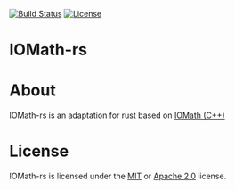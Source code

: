 [![Build Status](https://travis-ci.com/x4kkk3r/IOMath-rs.svg?branch=master)](https://travis-ci.com/x4kkk3r/IOMath-rs)
[![License](https://img.shields.io/github/license/x4kkk3r/IOMath-rs)]()
# IOMath-rs

# About
IOMath-rs is an adaptation for rust based on [IOMath (C++)](https://github.com/x4kkk3r/IOMath)

# License
IOMath-rs is licensed under the [MIT](LICENSE-MIT) or [Apache 2.0](LICENSE-APACHE_2_0) license.